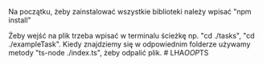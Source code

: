 Na początku, żeby zainstalować wszystkie biblioteki należy wpisać "npm install"

Żeby wejść na plik trzeba wpisać w terminalu ścieżkę np. "cd ./tasks", "cd ./exampleTask".
Kiedy znajdziemy się w odpowiednim folderze używamy metody "ts-node ./index.ts", żeby odpalić plik.
#   L H A _ O O P _ T S  
 